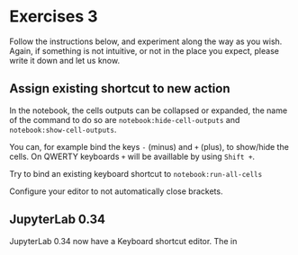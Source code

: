 # Exercises 3

Follow the instructions below, and experiment along the way as you wish. Again,
if something is not intuitive, or not in the place you expect, please write it down and let us know.

## Assign existing shortcut to new action

In the notebook, the cells outputs can be collapsed or expanded, the name of the command to do so are `notebook:hide-cell-outputs` and `notebook:show-cell-outputs`.

You can, for example bind the keys `-` (minus) and `+` (plus), to show/hide the cells. On QWERTY keyboards `+` will be availlable by using `Shift +`.

Try to bind an existing keyboard shortcut to `notebook:run-all-cells`

Configure your editor to not automatically close brackets.

## JupyterLab 0.34

JupyterLab 0.34 now have a Keyboard shortcut editor. The in